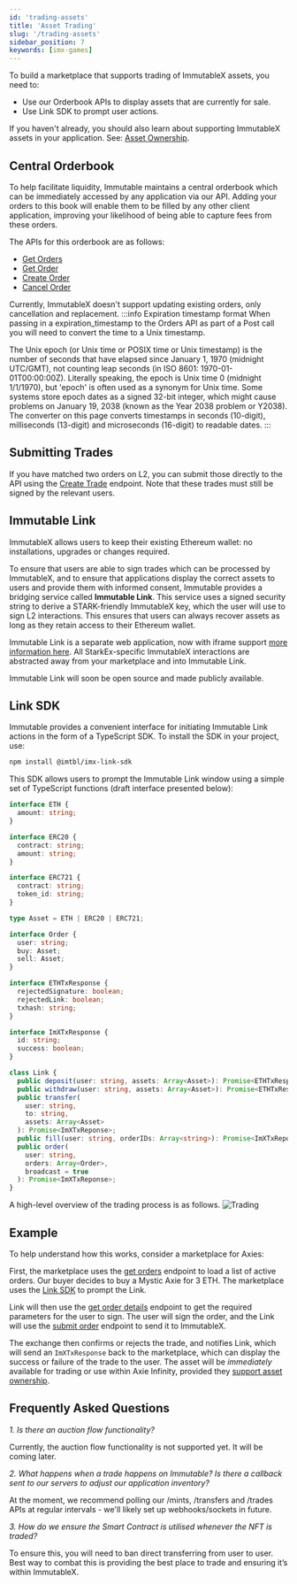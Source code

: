 ```yaml
---
id: 'trading-assets'
title: 'Asset Trading'
slug: '/trading-assets'
sidebar_position: 7
keywords: [imx-games]
---
```


To build a marketplace that supports trading of ImmutableX assets, you need to:

- Use our Orderbook APIs to display assets that are currently for sale.
- Use Link SDK to prompt user actions.

If you haven't already, you should also learn about supporting ImmutableX assets in your application. See: [Asset Ownership](./asset-ownership.mdx).

## Central Orderbook

To help facilitate liquidity, Immutable maintains a central orderbook which can be immediately accessed by any application via our API. Adding your orders to this book will enable them to be filled by any other client application, improving your likelihood of being able to capture fees from these orders.

The APIs for this orderbook are as follows:

- [Get Orders](/reference#/operations/listOrders)
- [Get Order](/reference#/operations/getOrder)
- [Create Order](/reference#/operations/createOrder)
- [Cancel Order](/reference#/operations/cancelOrder)

Currently, ImmutableX doesn't support updating existing orders, only cancellation and replacement.
:::info Expiration timestamp format
When passing in a expiration_timestamp to the Orders API as part of a Post call you will need to convert the time to a Unix timestamp.

The Unix epoch (or Unix time or POSIX time or Unix timestamp) is the number of seconds that have elapsed since January 1, 1970 (midnight UTC/GMT), not counting leap seconds (in ISO 8601: 1970-01-01T00:00:00Z). Literally speaking, the epoch is Unix time 0 (midnight 1/1/1970), but 'epoch' is often used as a synonym for Unix time. Some systems store epoch dates as a signed 32-bit integer, which might cause problems on January 19, 2038 (known as the Year 2038 problem or Y2038). The converter on this page converts timestamps in seconds (10-digit), milliseconds (13-digit) and microseconds (16-digit) to readable dates.
:::

## Submitting Trades

If you have matched two orders on L2, you can submit those directly to the API using the [Create Trade](/reference#/operations/createTrade) endpoint. Note that these trades must still be signed by the relevant users.

## Immutable Link

ImmutableX allows users to keep their existing Ethereum wallet: no installations, upgrades or changes required.

To ensure that users are able to sign trades which can be processed by ImmutableX, and to ensure that applications display the correct assets to users and provide them with informed consent, Immutable provides a bridging service called **Immutable Link**. This service uses a signed security string to derive a STARK-friendly ImmutableX key, which the user will use to sign L2 interactions. This ensures that users can always recover assets as long as they retain access to their Ethereum wallet.

Immutable Link is a separate web application, now with iframe support [more information here](../link-sdk/link-iframe-support.md). All StarkEx-specific ImmutableX interactions are abstracted away from your marketplace and into Immutable Link.

Immutable Link will soon be open source and made publicly available.

## Link SDK

Immutable provides a convenient interface for initiating Immutable Link actions in the form of a TypeScript SDK. To install the SDK in your project, use:

```bash title="SDK Installation"
npm install @imtbl/imx-link-sdk
```

This SDK allows users to prompt the Immutable Link window using a simple set of TypeScript functions (draft interface presented below):

```typescript title="SDK Interface"
interface ETH {
  amount: string;
}

interface ERC20 {
  contract: string;
  amount: string;
}

interface ERC721 {
  contract: string;
  token_id: string;
}

type Asset = ETH | ERC20 | ERC721;

interface Order {
  user: string;
  buy: Asset;
  sell: Asset;
}

interface ETHTxResponse {
  rejectedSignature: boolean;
  rejectedLink: boolean;
  txhash: string;
}

interface ImXTxResponse {
  id: string;
  success: boolean;
}

class Link {
  public deposit(user: string, assets: Array<Asset>): Promise<ETHTxResponse>;
  public withdraw(user: string, assets: Array<Asset>): Promise<ETHTxResponse>;
  public transfer(
    user: string,
    to: string,
    assets: Array<Asset>
  ): Promise<ImXTxReponse>;
  public fill(user: string, orderIDs: Array<string>): Promise<ImXTxReponse>;
  public order(
    user: string,
    orders: Array<Order>,
    broadcast = true
  ): Promise<ImXTxReponse>;
}
```

A high-level overview of the trading process is as follows.
![Trading](/img/Trading.png)

## Example

To help understand how this works, consider a marketplace for Axies:

First, the marketplace uses the [get orders](/reference#/operations/listOrders) endpoint to load a list of active orders. Our buyer decides to buy a Mystic Axie for 3 ETH. The marketplace uses the [Link SDK](../link-sdk/index.md) to prompt the Link.

Link will then use the [get order details](/reference#/operations/getOrder) endpoint to get the required parameters for the user to sign. The user will sign the order, and the Link will use the [submit order](/reference#/operations/createOrder) endpoint to send it to ImmutableX.

The exchange then confirms or rejects the trade, and notifies Link, which will send an `ImXTxResponse` back to the marketplace, which can display the success or failure of the trade to the user. The asset will be _immediately_ available for trading or use within Axie Infinity, provided they [support asset ownership](./asset-ownership.mdx).

## Frequently Asked Questions

_1. Is there an auction flow functionality?_

Currently, the auction flow functionality is not supported yet. It will be coming later.

_2. What happens when a trade happens on Immutable? Is there a callback sent to our servers to adjust our application inventory?_

At the moment, we recommend polling our /mints, /transfers and /trades APIs at regular intervals - we'll likely set up webhooks/sockets in future.

_3. How do we ensure the Smart Contract is utilised whenever the NFT is traded?_

To ensure this, you will need to ban direct transferring from user to user. Best way to combat this is providing the best place to trade and ensuring it’s within ImmutableX.
